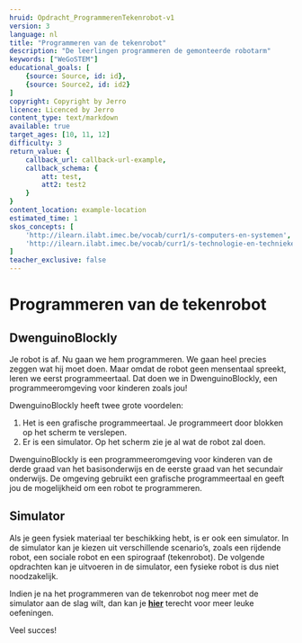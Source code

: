 ```yaml
---
hruid: Opdracht_ProgrammerenTekenrobot-v1
version: 3
language: nl
title: "Programmeren van de tekenrobot"
description: "De leerlingen programmeren de gemonteerde robotarm"
keywords: ["WeGoSTEM"]
educational_goals: [
    {source: Source, id: id}, 
    {source: Source2, id: id2}
]
copyright: Copyright by Jerro
licence: Licenced by Jerro
content_type: text/markdown
available: true
target_ages: [10, 11, 12]
difficulty: 3
return_value: {
    callback_url: callback-url-example,
    callback_schema: {
        att: test,
        att2: test2
    }
}
content_location: example-location
estimated_time: 1
skos_concepts: [
    'http://ilearn.ilabt.imec.be/vocab/curr1/s-computers-en-systemen', 
    'http://ilearn.ilabt.imec.be/vocab/curr1/s-technologie-en-technieken'
]
teacher_exclusive: false
---
```

# Programmeren van de tekenrobot

## DwenguinoBlockly

Je robot is af. Nu gaan we hem programmeren. We gaan heel precies zeggen wat hij moet doen. Maar omdat de robot geen mensentaal spreekt, leren we eerst programmeertaal. Dat doen we in DwenguinoBlockly, een programmeeromgeving voor kinderen zoals jou!

DwenguinoBlockly heeft twee grote voordelen:

1.	Het is een grafische programmeertaal. Je programmeert door blokken op het scherm te verslepen.
2.	Er is een simulator. Op het scherm zie je al wat de robot zal doen. 

DwenguinoBlockly is een programmeeromgeving voor kinderen van de derde graad van het basisonderwijs en de eerste graad van het secundair onderwijs. De omgeving gebruikt een grafische programmeertaal en geeft jou de mogelijkheid om een robot te programmeren.

## Simulator

Als je geen fysiek materiaal ter beschikking hebt, is er ook een simulator. In de simulator kan je kiezen uit verschillende scenario’s, zoals een rijdende robot, een sociale robot en een spirograaf (tekenrobot). De volgende opdrachten kan je uitvoeren in de simulator, een fysieke robot is dus niet noodzakelijk.

Indien je na het programmeren van de tekenrobot nog meer met de simulator aan de slag wilt, dan kan je
[**hier**](https://www.dwengo.org/starttodwenguino/ "StartToDwenguino") terecht voor meer leuke oefeningen.

Veel succes!
